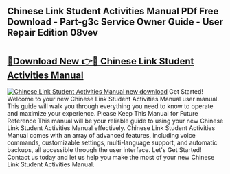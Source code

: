 ## Chinese Link Student Activities Manual PDf Free Download - Part-g3c Service Owner Guide - User Repair Edition 08vev

# <h2><a href="http://bc87145.oget.top/?id=Chinese+Link+Student+Activities+Manual">🔗Download New 👉🔴 Chinese Link Student Activities Manual</a></h2>

[![Chinese Link Student Activities Manual new download](https://i.imgur.com/5g1atiW.png)](http://bc87145.oget.top/?id=Chinese+Link+Student+Activities+Manual)
Get Started! Welcome to your new Chinese Link Student Activities Manual user manual. This guide will walk you through everything you need to know to operate and maximize your experience. Please Keep This Manual for Future Reference This manual will be your reliable guide to using your new Chinese Link Student Activities Manual effectively. Chinese Link Student Activities Manual comes with an array of advanced features, including voice commands, customizable settings, multi-language support, and automatic backups, all accessible through the user interface. Let's Get Started! Contact us today and let us help you make the most of your new Chinese Link Student Activities Manual.

